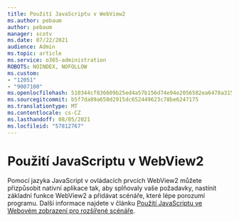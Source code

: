 ```yaml
---
title: Použití JavaScriptu v WebView2
ms.author: pebaum
author: pebaum
manager: scotv
ms.date: 07/22/2021
audience: Admin
ms.topic: article
ms.service: o365-administration
ROBOTS: NOINDEX, NOFOLLOW
ms.custom:
- "12051"
- "9007100"
ms.openlocfilehash: 510344cf836609b25ed4a57b156d74e94e2056582ea6478a315d34697ddf5048
ms.sourcegitcommit: b5f7da89a650d2915dc652449623c78be6247175
ms.translationtype: MT
ms.contentlocale: cs-CZ
ms.lasthandoff: 08/05/2021
ms.locfileid: "57812767"
---
```

# <a name="use-javascript-in-webview2"></a>Použití JavaScriptu v WebView2

Pomocí jazyka JavaScript v ovládacích prvcích WebView2 můžete přizpůsobit nativní aplikace tak, aby splňovaly vaše požadavky, nastínit základní funkce WebView2 a přidávat scénáře, které lépe porozumí programu. Další informace najdete v článku [Použití JavaScriptu ve Webovém zobrazení pro rozšířené scénáře](/microsoft-edge/webview2/how-to/javascript).
